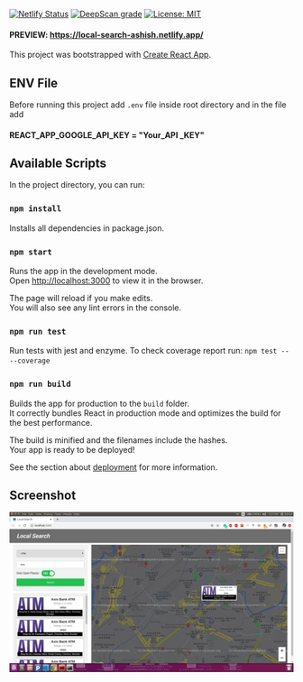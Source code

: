 [![Netlify Status](https://api.netlify.com/api/v1/badges/6f07fdfa-4b90-4053-b0d6-c2d83c2011db/deploy-status)](https://app.netlify.com/sites/local-search-ashish/deploys)
[![DeepScan grade](https://deepscan.io/api/teams/10012/projects/12689/branches/199328/badge/grade.svg)](https://deepscan.io/dashboard#view=project&tid=10012&pid=12689&bid=199328)
[![License: MIT](https://img.shields.io/badge/License-MIT-yellow.svg)](https://github.com/ashish-r/local-search/blob/master/LICENSE)

#### PREVIEW: https://local-search-ashish.netlify.app/


This project was bootstrapped with [Create React App](https://github.com/facebook/create-react-app).

## ENV File

Before running this project add `.env` file inside root directory and in the file add
#### REACT_APP_GOOGLE_API_KEY = "Your_API _KEY"

## Available Scripts

In the project directory, you can run:

### `npm install`

Installs all dependencies in package.json.

### `npm start`

Runs the app in the development mode.<br />
Open [http://localhost:3000](http://localhost:3000) to view it in the browser.

The page will reload if you make edits.<br />
You will also see any lint errors in the console.

### `npm run test`

Run tests with jest and enzyme. To check coverage report run: `npm test -- --coverage`

### `npm run build`

Builds the app for production to the `build` folder.<br />
It correctly bundles React in production mode and optimizes the build for the best performance.

The build is minified and the filenames include the hashes.<br />
Your app is ready to be deployed!

See the section about [deployment](https://facebook.github.io/create-react-app/docs/deployment) for more information.


## Screenshot

![Home][Home]

[Home]: https://raw.githubusercontent.com/ashish-r/local-search/master/screenshots/screenshothome.png
